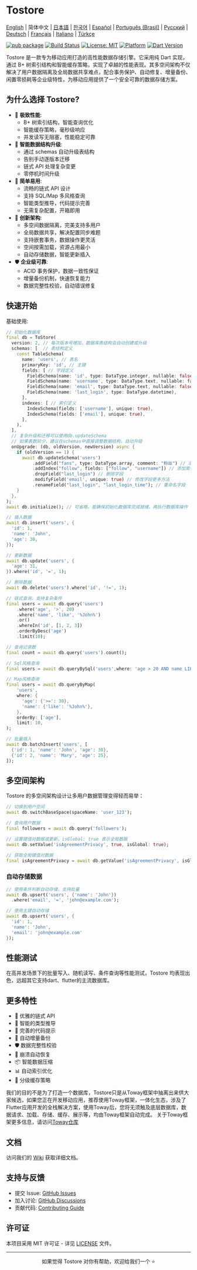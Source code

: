 # Tostore

[English](../../README.md) | 简体中文 | [日本語](README.ja.md) | [한국어](README.ko.md) | [Español](README.es.md) | [Português (Brasil)](README.pt-BR.md) | [Русский](README.ru.md) | [Deutsch](README.de.md) | [Français](README.fr.md) | [Italiano](README.it.md) | [Türkçe](README.tr.md)

[![pub package](https://img.shields.io/pub/v/tostore.svg)](https://pub.dev/packages/tostore)
[![Build Status](https://github.com/tocreator/tostore/workflows/build/badge.svg)](https://github.com/tocreator/tostore/actions)
[![License: MIT](https://img.shields.io/badge/License-MIT-yellow.svg)](https://opensource.org/licenses/MIT)
[![Platform](https://img.shields.io/badge/Platform-Flutter-02569B?logo=flutter)](https://flutter.dev)
[![Dart Version](https://img.shields.io/badge/Dart-3.5+-00B4AB.svg?logo=dart)](https://dart.dev)

Tostore 是一款专为移动应用打造的高性能数据存储引擎。它采用纯 Dart 实现，通过 B+ 树索引结构和智能缓存策略，实现了卓越的性能表现。其多空间架构不仅解决了用户数据隔离及全局数据共享难点，配合事务保护、自动修复、增量备份、闲置零损耗等企业级特性，为移动应用提供了一个安全可靠的数据存储方案。

## 为什么选择 Tostore?

- 🚀 **极致性能**: 
  - B+ 树索引结构，智能查询优化
  - 智能缓存策略，毫秒级响应
  - 并发读写无阻塞，性能稳定可靠
- 🔄 **智能数据结构升级**: 
  - 通过 schemas 自动升级表结构
  - 告别手动逐版本迁移
  - 链式 API 处理复杂变更
  - 零停机时间升级
- 🎯 **简单易用**: 
  - 流畅的链式 API 设计
  - 支持 SQL/Map 多风格查询
  - 智能类型推导，代码提示完善
  - 无需复杂配置，开箱即用
- 🔄 **创新架构**: 
  - 多空间数据隔离，完美支持多用户
  - 全局数据共享，解决配置同步难题
  - 支持嵌套事务，数据操作更灵活
  - 空间按需加载，资源占用最小
  - 自动存储数据，智能更新插入
- 🛡️ **企业级可靠**: 
  - ACID 事务保护，数据一致性保证
  - 增量备份机制，快速恢复能力
  - 数据完整性校验，自动错误修复

## 快速开始

基础使用:

```dart
// 初始化数据库
final db = ToStore(
  version: 2, // 每次版本号增加，数据库表结构会自动创建或升级
  schemas: [  // 表结构定义
    const TableSchema(
      name: 'users', // 表名
      primaryKey: 'id', // 主键
      fields: [ // 字段定义
        FieldSchema(name: 'id', type: DataType.integer, nullable: false),
        FieldSchema(name: 'username', type: DataType.text, nullable: false),
        FieldSchema(name: 'email', type: DataType.text, nullable: false),
        FieldSchema(name: 'last_login', type: DataType.datetime),
      ],
      indexes: [ // 索引定义
        IndexSchema(fields: ['username'], unique: true),
        IndexSchema(fields: ['email'], unique: true),
      ],
    ),
  ],
  // 复杂升级和迁移可以使用db.updateSchema
  // 如果表数较少，建议在schemas中直接调整数据结构，自动升级
  onUpgrade: (db, oldVersion, newVersion) async {
    if (oldVersion == 1) {
      await db.updateSchema('users')
          .addField("fans", type: DataType.array, comment: "粉丝") // 添加字段
          .addIndex("follow", fields: ["follow", "username"]) // 添加索引
          .dropField("last_login") // 删除字段
          .modifyField('email', unique: true) // 修改字段更多方法
          .renameField("last_login", "last_login_time"); // 重命名字段
    }
  },
);
await db.initialize(); // 可省略，能确保初始化数据库完成就绪，再执行数据库操作

// 插入数据
await db.insert('users', {
  'id': 1,
  'name': 'John',
  'age': 30,
});

// 更新数据
await db.update('users', {
  'age': 31,
}).where('id', '=', 1);

// 删除数据
await db.delete('users').where('id', '!=', 1);

// 链式查询，支持复杂条件
final users = await db.query('users')
    .where('age', '>', 20)
    .where('name', 'like', '%John%')
    .or()
    .whereIn('id', [1, 2, 3])
    .orderByDesc('age')
    .limit(10);

// 查询记录数
final count = await db.query('users').count();

// Sql风格查询
final users = await db.queryBySql('users',where: 'age > 20 AND name LIKE "%John%" OR id IN (1, 2, 3)', limit: 10);

// Map风格查询
final users = await db.queryByMap(
    'users',
    where: {
      'age': {'>=': 30},
      'name': {'like': '%John%'},
    },
    orderBy: ['age'],
    limit: 10,
);

// 批量插入
await db.batchInsert('users', [
  {'id': 1, 'name': 'John', 'age': 30},
  {'id': 2, 'name': 'Mary', 'age': 25},
]);
```

## 多空间架构

Tostore 的多空间架构设计让多用户数据管理变得轻而易举：

```dart
// 切换到用户空间
await db.switchBaseSpace(spaceName: 'user_123');

// 查询用户数据
final followers = await db.query('followers');

// 设置键值对数据或更新，isGlobal: true 表示全局数据
await db.setValue('isAgreementPrivacy', true, isGlobal: true);

// 获取全局键值对数据
final isAgreementPrivacy = await db.getValue('isAgreementPrivacy', isGlobal: true);
```

### 自动存储数据

```dart
// 使用条件判断自动存储，支持批量
await db.upsert('users', {'name': 'John'})
  .where('email', '=', 'john@example.com');

// 使用主键自动存储
await db.upsert('users', {
  'id': 1,
  'name': 'John',
  'email': 'john@example.com'
});
```

## 性能测试

在高并发场景下的批量写入、随机读写、条件查询等性能测试，Tostore 均表现出色，远超其它支持dart、flutter的主流数据库。

## 更多特性

- 💫 优雅的链式 API
- 🎯 智能的类型推导
- 📝 完善的代码提示
- 🔐 自动增量备份
- 🛡️ 数据完整性校验
- 🔄 崩溃自动恢复
- 📦 智能数据压缩
- 📊 自动索引优化
- 💾 分级缓存策略


我们的目的不是为了打造一个数据库，Tostore只是从Toway框架中抽离出来供大家候选，如果您正在开发移动应用，推荐使用Toway框架，一体化生态，涉及了Flutter应用开发的全栈解决方案，使用Toway后，您将无须触及底层数据库，数据请求、加载、存储、缓存、展示等，均由Toway框架自动完成。
关于Toway框架更多信息，请访问[Toway仓库](https://github.com/tocreator/toway)

## 文档

访问我们的 [Wiki](https://github.com/tocreator/tostore) 获取详细文档。

## 支持与反馈

- 提交 Issue: [GitHub Issues](https://github.com/tocreator/tostore/issues)
- 加入讨论: [GitHub Discussions](https://github.com/tocreator/tostore/discussions)
- 贡献代码: [Contributing Guide](CONTRIBUTING.md)

## 许可证

本项目采用 MIT 许可证 - 详见 [LICENSE](LICENSE) 文件。

---

<p align="center">如果觉得 Tostore 对你有帮助，欢迎给我们一个 ⭐️</p>
